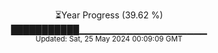 <p align="center">
⏳Year Progress (39.62 %)<br>
███████████▁▁▁▁▁▁▁▁▁▁▁▁▁▁▁▁▁▁▁ <br>
<sub>Updated: Sat, 25 May 2024 00:09:09 GMT</sub>
</p>

